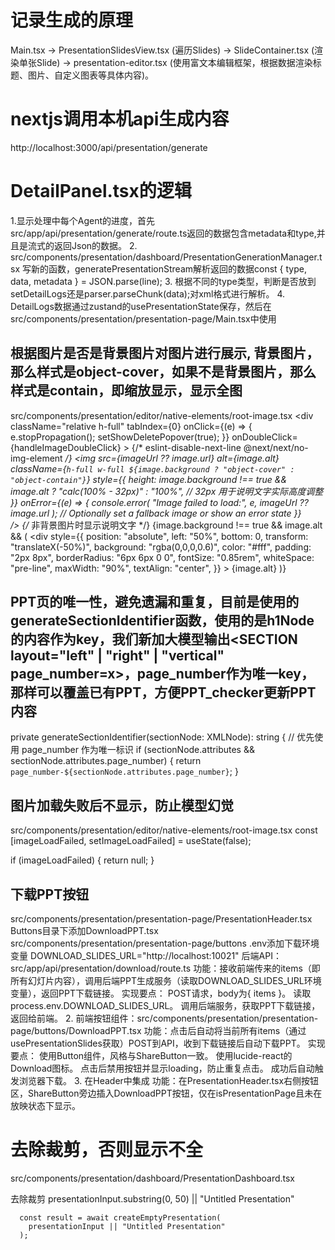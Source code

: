 # 记录生成的原理
Main.tsx -> PresentationSlidesView.tsx (遍历Slides) -> SlideContainer.tsx (渲染单张Slide) ->
  presentation-editor.tsx (使用富文本编辑框架，根据数据渲染标题、图片、自定义图表等具体内容)。

# nextjs调用本机api生成内容
http://localhost:3000/api/presentation/generate

# DetailPanel.tsx的逻辑
1.显示处理中每个Agent的进度，首先src/app/api/presentation/generate/route.ts返回的数据包含metadata和type,并且是流式的返回Json的数据。
2. src/components/presentation/dashboard/PresentationGenerationManager.tsx 写新的函数，generatePresentationStream解析返回的数据const { type, data, metadata } = JSON.parse(line);
3. 根据不同的type类型，判断是否放到setDetailLogs还是parser.parseChunk(data);对xml格式进行解析。
4. DetailLogs数据通过zustand的usePresentationState保存，然后在src/components/presentation/presentation-page/Main.tsx中使用

## 根据图片是否是背景图片对图片进行展示, 背景图片，那么样式是object-cover，如果不是背景图片，那么样式是contain，即缩放显示，显示全图
src/components/presentation/editor/native-elements/root-image.tsx
                <PopoverTrigger asChild>
                  <div
                    className="relative h-full"
                    tabIndex={0}
                    onClick={(e) => {
                      e.stopPropagation();
                      setShowDeletePopover(true);
                    }}
                    onDoubleClick={handleImageDoubleClick}
                  >
                    {/*  eslint-disable-next-line @next/next/no-img-element */}
                    <img
                      src={imageUrl ?? image.url}
                      alt={image.alt}
                      className={`h-full w-full ${image.background ? "object-cover" : "object-contain"}`}
                      style={{
                        height: image.background !== true && image.alt ? "calc(100% - 32px)" : "100%",
                        // 32px 用于说明文字实际高度调整
                      }}
                      onError={(e) => {
                        console.error(
                          "Image failed to load:",
                          e,
                          imageUrl ?? image.url
                        );
                        // Optionally set a fallback image or show an error state
                      }}  
                    />
                    {/* 非背景图片时显示说明文字 */}
                    {image.background !== true && image.alt && (
                      <div
                        style={{
                          position: "absolute",
                          left: "50%",
                          bottom: 0,
                          transform: "translateX(-50%)",
                          background: "rgba(0,0,0,0.6)",
                          color: "#fff",
                          padding: "2px 8px",
                          borderRadius: "6px 6px 0 0",
                          fontSize: "0.85rem",
                          whiteSpace: "pre-line",
                          maxWidth: "90%",
                          textAlign: "center",
                        }}
                      >
                        {image.alt}
                      </div>
                    )}
                  </div>
                </PopoverTrigger>


## PPT页的唯一性，避免遗漏和重复，目前是使用的generateSectionIdentifier函数，使用的是h1Node的内容作为key，我们新加大模型输出<SECTION layout="left" | "right" | "vertical" page_number=x>，page_number作为唯一key，那样可以覆盖已有PPT，方便PPT_checker更新PPT内容
  private generateSectionIdentifier(sectionNode: XMLNode): string {
    // 优先使用 page_number 作为唯一标识
    if (sectionNode.attributes && sectionNode.attributes.page_number) {
      return `page_number-${sectionNode.attributes.page_number}`;
    }

## 图片加载失败后不显示，防止模型幻觉
src/components/presentation/editor/native-elements/root-image.tsx
  const [imageLoadFailed, setImageLoadFailed] = useState(false);

  if (imageLoadFailed) {
    return null;
  }

## 下载PPT按钮
src/components/presentation/presentation-page/PresentationHeader.tsx
Buttons目录下添加DownloadPPT.tsx
src/components/presentation/presentation-page/buttons
.env添加下载环境变量
DOWNLOAD_SLIDES_URL="http://localhost:10021"
后端API：src/app/api/presentation/download/route.ts
功能：接收前端传来的items（即所有幻灯片内容），调用后端PPT生成服务（读取DOWNLOAD_SLIDES_URL环境变量），返回PPT下载链接。
实现要点：
POST请求，body为{ items }。
读取process.env.DOWNLOAD_SLIDES_URL。
调用后端服务，获取PPT下载链接，返回给前端。
2. 前端按钮组件：src/components/presentation/presentation-page/buttons/DownloadPPT.tsx
功能：点击后自动将当前所有items（通过usePresentationSlides获取）POST到API，收到下载链接后自动下载PPT。
实现要点：
使用Button组件，风格与ShareButton一致。
使用lucide-react的Download图标。
点击后禁用按钮并显示loading，防止重复点击。
成功后自动触发浏览器下载。
3. 在Header中集成
功能：在PresentationHeader.tsx右侧按钮区，ShareButton旁边插入DownloadPPT按钮，仅在isPresentationPage且未在放映状态下显示。

# 去除裁剪，否则显示不全
src/components/presentation/dashboard/PresentationDashboard.tsx

去除裁剪
        presentationInput.substring(0, 50) || "Untitled Presentation"


      const result = await createEmptyPresentation(
        presentationInput || "Untitled Presentation"
      );
